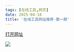 ```yaml
---
tags: [在线工具,网页]
date: 2025-04-18
title: '在线工具网站推荐-第一期'
---
```


[打开网址](https://ol.woobx.cn/)

<img src="https://img.picui.cn/free/2025/04/18/68022143b7475.webp" style="max-height: 450vh">

